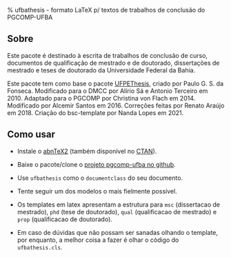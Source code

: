 % ufbathesis - formato LaTeX p/ textos de trabalhos de conclusão do PGCOMP-UFBA

## Sobre

Este pacote é destinado à escrita de trabalhos de conclusão de curso, documentos de qualificação de mestrado e de doutorado, dissertações de mestrado e teses de doutorado da Universidade Federal da Bahia.

Este pacote tem como base o pacote 
[UFPEThesis](http://www.cin.ufpe.br/~paguso/ufpethesis/), criado por Paulo G. S. da Fonseca.
Modificado para o DMCC por Alírio Sá e Antonio Terceiro em 2010.
Adaptado para o PGCOMP por Christina von Flach em 2014.
Modificado por Alcemir Santos em 2016.
Correções feitas por Renato Araújo em 2018.
Criação do bsc-template por Nanda Lopes em 2021.

## Como usar

* Instale o [abnTeX2](http://code.google.com/p/abntex2/)
(também disponível no [CTAN](http://www.ctan.org/pkg/abntex2)).

* Baixe o pacote/clone o [projeto pgcomp-ufba no github](https://github.com/PGCOMP-UFBA/pgcomp-ufba-latex.git).

* Use `ufbathesis` como o `documentclass` do seu documento.

* Tente seguir um dos modelos o mais fielmente possível.

* Os templates em latex apresentam a estrutura para `msc` (dissertacao de mestrado), `phd` (tese de doutorado), `qual` (qualificacao de mestrado) e `prop` (qualificacao de doutorado).

* Em caso de dúvidas que não possam ser sanadas olhando o template, por enquanto, a melhor coisa a fazer é olhar o código do `ufbathesis.cls`.
